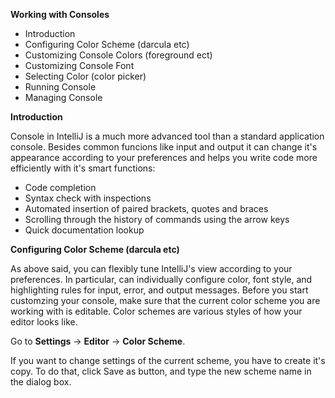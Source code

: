 **Working with Consoles**

 - Introduction
 - Configuring Color Scheme (darcula etc)
 - Customizing Console Colors (foreground ect)
 - Customizing Console Font 
 - Selecting Color (color picker)
 - Running Console
 - Managing Console
 
 **Introduction**

Console in IntelliJ is a much more advanced tool than a standard application console. Besides common funcions like input and output it can change it's appearance according to your preferences and helps you write code more efficiently with it's smart functions:
    
 - Code completion 
 - Syntax check with inspections
 - Automated insertion of paired brackets, quotes and braces
 - Scrolling through the history of commands using the arrow keys 
 - Quick documentation lookup
 
 **Configuring Color Scheme (darcula etc)**

As above said, you can flexibly tune IntelliJ's view according to your preferences. In particular, can individually configure color, font style, and highlighting rules for input, error, and output messages. Before you start customzing your console, make sure that the current color scheme you are working with is editable. Color schemes are various styles of how your editor looks like. 

Go to **Settings** -> **Editor** -> **Color Scheme**.

If you want to change settings of the current scheme, you have to create it's copy. To do that, click Save as button, and type the new scheme name in the dialog box.
